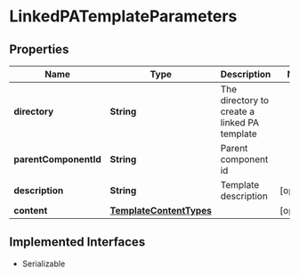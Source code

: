 

# LinkedPATemplateParameters


## Properties

Name | Type | Description | Notes
------------ | ------------- | ------------- | -------------
**directory** | **String** | The directory to create a linked PA template | 
**parentComponentId** | **String** | Parent component id | 
**description** | **String** | Template description |  [optional]
**content** | [**TemplateContentTypes**](TemplateContentTypes.md) |  |  [optional]


## Implemented Interfaces

* Serializable


